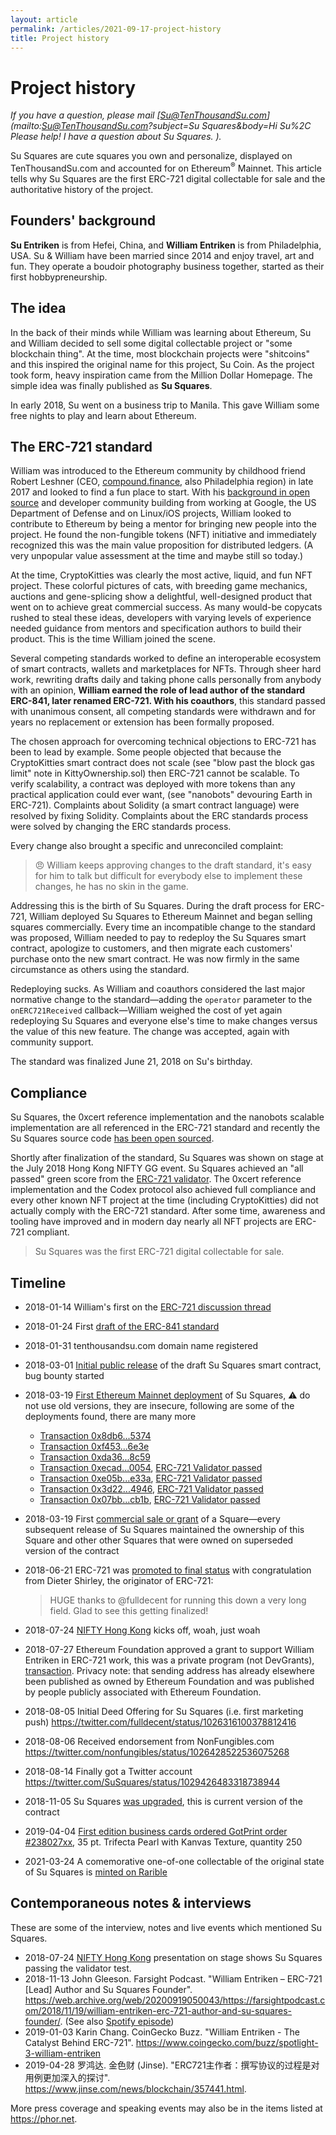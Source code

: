 ```yaml
---
layout: article
permalink: /articles/2021-09-17-project-history
title: Project history
---
```


# Project history

*If you have a question, please mail [Su@TenThousandSu.com](mailto:Su@TenThousandSu.com?subject=Su Squares&body=Hi Su%2C Please help! I have a question about Su Squares. ).*

Su Squares are cute squares you own and personalize, displayed on TenThousandSu.com and accounted for on Ethereum<sup>&reg;</sup> Mainnet. This article tells why Su Squares are the first ERC-721 digital collectable for sale and the authoritative history of the project.

## Founders' background

**Su Entriken** is from Hefei, China, and **William Entriken** is from Philadelphia, USA. Su & William have been married since 2014 and enjoy travel, art and fun. They operate a boudoir photography business together, started as their first hobbypreneurship.

## The idea

In the back of their minds while William was learning about Ethereum, Su and William decided to sell some digital collectable project or "some blockchain thing". At the time, most blockchain projects were "shitcoins" and this inspired the original name for this project, Su Coin. As the project took form, heavy inspiration came from the Million Dollar Homepage. The simple idea was finally published as **Su Squares**.

In early 2018, Su went on a business trip to Manila. This gave William some free nights to play and learn about Ethereum.

## The ERC-721 standard

William was introduced to the Ethereum community by childhood friend Robert Leshner (CEO, [compound.finance](https://compound.finance), also Philadelphia region) in late 2017 and looked to find a fun place to start. With his [background in open source](https://github.com/fulldecent) and developer community building from working at Google, the US Department of Defense and on Linux/iOS projects, William looked to contribute to Ethereum by being a mentor for bringing new people into the project. He found the non-fungible tokens (NFT) initiative and immediately recognized this was the main value proposition for distributed ledgers. (A very unpopular value assessment at the time and maybe still so today.)

At the time, CryptoKitties was clearly the most active, liquid, and fun NFT project. These colorful pictures of cats, with breeding game mechanics, auctions and gene-splicing show a delightful, well-designed product that went on to achieve great commercial success. As many would-be copycats rushed to steal these ideas, developers with varying levels of experience needed guidance from mentors and specification authors to build their product. This is the time William joined the scene.

Several competing standards worked to define an interoperable ecosystem of smart contracts, wallets and marketplaces for NFTs. Through sheer hard work, rewriting drafts daily and taking phone calls personally from anybody with an opinion, **William earned the role of lead author of the standard ERC-841, later renamed ERC-721. With his coauthors**, this standard passed with unanimous consent, all competing standards were withdrawn and for years no replacement or extension has been formally proposed.

The chosen approach for overcoming technical objections to ERC-721 has been to lead by example. Some people objected that because the CryptoKitties smart contract does not scale (see "blow past the block gas limit" note in KittyOwnership.sol) then ERC-721 cannot be scalable. To verify scalability, a contract was deployed with more tokens than any practical application could ever want, (see "nanobots" devouring Earth in ERC-721). Complaints about Solidity (a smart contract language) were resolved by fixing Solidity. Complaints about the ERC standards process were solved by changing the ERC standards process.

Every change also brought a specific and unreconciled complaint:

> :angry: William keeps approving changes to the draft standard, it's easy for him to talk but difficult for everybody else to implement these changes, he has no skin in the game.

Addressing this is the birth of Su Squares. During the draft process for ERC-721, William deployed Su Squares to Ethereum Mainnet and began selling squares commercially. Every time an incompatible change to the standard was proposed, William needed to pay to redeploy the Su Squares smart contract, apologize to customers, and then migrate each customers' purchase onto the new smart contract. He was now firmly in the same circumstance as others using the standard.

Redeploying sucks. As William and coauthors considered the last major normative change to the standard—adding the `operator` parameter to the `onERC721Received` callback—William weighed the cost of yet again redeploying Su Squares and everyone else's time to make changes versus the value of this new feature. The change was accepted, again with community support.

The standard was finalized June 21, 2018 on Su's birthday.

## Compliance

Su Squares, the 0xcert reference implementation and the nanobots scalable implementation are all referenced in the ERC-721 standard and recently the Su Squares source code [has been open sourced](./2021-08-29-open-source).

Shortly after finalization of the standard, Su Squares was shown on stage at the July 2018 Hong Kong NIFTY GG event. Su Squares achieved an "all passed" green score from the [ERC-721 validator](https://erc721validator.org/?address=0xE9e3F9cfc1A64DFca53614a0182CFAD56c10624F). The 0xcert reference implementation and the Codex protocol also achieved full compliance and every other known NFT project at the time (including CryptoKitties) did not actually comply with the ERC-721 standard. After some time, awareness and tooling have improved and in modern day nearly all NFT projects are ERC-721 compliant.

> Su Squares was the first ERC-721 digital collectable for sale.

## Timeline

* 2018-01-14 William's first on the [ERC-721 discussion thread](https://github.com/ethereum/eips/issues/721#issuecomment-357548185)

* 2018-01-24 First [draft of the ERC-841 standard](https://github.com/ethereum/EIPs/pull/841)

* 2018-01-31 tenthousandsu.com domain name registered

* 2018-03-01 [Initial public release](https://github.com/su-squares/ethereum-contract/commit/459009f643ea5cd7b322bbe51f964a4ebdc03de9) of the draft Su Squares smart contract, bug bounty started

* 2018-03-19 [First Ethereum Mainnet deployment](https://etherscan.io/tx/0x13d6eb301014d141edcd9826027a873c825d403438e9065116287ea43aa7da8d) of Su Squares, ⚠️ do not use old versions, they are insecure, following are some of the deployments found, there are many more

  * [Transaction 0x8db6...5374](https://etherscan.io/tx/0x8db60af69f40b07a9f439a20bf4838f16aeb645712029680012ea339c2c15374)
  * [Transaction 0xf453...6e3e](https://etherscan.io/tx/0xf4530da8db00d90b15c1158f797d22caa5a4b1b1e3ce9c56615ecf17d4266e3e)
  * [Transaction 0xda36...8c59](https://etherscan.io/tx/0xda360e16690d3b3eea4c9180540ccc99a7090ff26299b71705ea3729c1658c59)
  * [Transaction 0xecad...0054](https://etherscan.io/tx/0xecad62387037ff314b66e535aa6c1be0830d2b61a4fbdcbb280589b184890054), [ERC-721 Validator passed](https://erc721validator.org/?address=0x6731560e455537c9f088EA02A47a0ECFa28a9231)
  * [Transaction 0xe05b...e33a](https://etherscan.io/tx/0xe05b7f2f0796b98dad3bdba0a8998354caea9fcc3bb52b6127fb73de3636e33a), [ERC-721 Validator passed](https://erc721validator.org/?address=0xe264D16BCBA50925D0e1a90398596EC010306E14)
  * [Transaction 0x3d22...4946](https://etherscan.io/tx/0x3d22ffbb7fb13148062c94e4b1986e14b70d0981dbe71b40748b43c1f8274946), [ERC-721 Validator passed](https://erc721validator.org/?address=0x696c4dB4Dfb25b30a1C08f042e80172B2D34f4Bc)
  * [Transaction 0x07bb...cb1b](https://etherscan.io/tx/0x07bb215de77674c272b3a0e3f336642879f926df52e79d9ff8b26fdcbc4acb1b), [ERC-721 Validator passed](https://erc721validator.org/?address=0xE9e3F9cfc1A64DFca53614a0182CFAD56c10624F)

* 2018-03-19 First [commercial sale or grant](https://etherscan.io/tx/0xfb19b24a74ac540f3b13e27bb6a36f73bb1f3fc6e10d1cd671a0907d8d3ac04c) of a Square—every subsequent release of Su Squares maintained the ownership of this Square and other other Squares that were owned on superseded version of the contract

* 2018-06-21 ERC-721 was [promoted to final status](https://github.com/ethereum/EIPs/pull/1170) with congratulation from Dieter Shirley, the originator of ERC-721:

  > HUGE thanks to @fulldecent for running this down a very long field. Glad to see this getting finalized!

* 2018-07-24 [NIFTY Hong Kong](https://web.archive.org/web/20181226161553/https://www.nifty.gg/) kicks off, woah, just woah

* 2018-07-27 Ethereum Foundation approved a grant to support William Entriken in ERC-721 work, this was a private program (not DevGrants), [transaction](https://etherscan.io/tx/0x3f5342da9b079d5ced289c367e1829eaef016f3eca49e1b33479c64f1286facf). Privacy note: that sending address has already elsewhere been published as owned by Ethereum Foundation and was published by people publicly associated with Ethereum Foundation.

* 2018-08-05 Initial Deed Offering for Su Squares (i.e. first marketing push) https://twitter.com/fulldecent/status/1026316100378812416

* 2018-08-06 Received endorsement from NonFungibles.com https://twitter.com/nonfungibles/status/1026428522536075268

* 2018-08-14 Finally got a Twitter account https://twitter.com/SuSquares/status/1029426483318738944

* 2018-11-05 Su Squares [was upgraded](https://etherscan.io/tx/0x07bb215de77674c272b3a0e3f336642879f926df52e79d9ff8b26fdcbc4acb1b), this is current version of the contract
* 2019-04-04 [First edition business cards ordered GotPrint order #238027xx](/assets/2019-04-04-business-cards-order.pdf), 35 pt. Trifecta Pearl with Kanvas Texture, quantity 250
* 2021-03-24 A comemorative one-of-one collectable of the original state of Su Squares is [minted on Rarible](https://rarible.com/token/0x60f80121c31a0d46b5279700f9df786054aa5ee5:580921?tab=details)

## Contemporaneous notes & interviews

These are some of the interview, notes and live events which mentioned Su Squares.

- 2018-07-24 [NIFTY Hong Kong](https://web.archive.org/web/20181226161553/https://www.nifty.gg/) presentation on stage shows Su Squares passing the validator test.
- 2018-11-13 John Gleeson. Farsight Podcast. "William Entriken – ERC-721 [Lead] Author and Su Squares Founder". https://web.archive.org/web/20200919050043/https://farsightpodcast.com/2018/11/19/william-entriken-erc-721-author-and-su-squares-founder/. (See also [Spotify episode](https://open.spotify.com/episode/3EWuR360XukbiCKAPW6Ah3))
- 2019-01-03 Karin Chang. CoinGecko Buzz. "William Entriken - The Catalyst Behind ERC-721". https://www.coingecko.com/buzz/spotlight-3-william-entriken
- 2019-04-28 罗鸿达. 金色财 (Jinse). "ERC721主作者：撰写协议的过程是对用例更加深入的探讨".   https://www.jinse.com/news/blockchain/357441.html.

More press coverage and speaking events may also be in the items listed at https://phor.net.